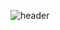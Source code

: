 ![header](https://capsule-render.vercel.app/api?type=Rect&&color=0:4D80FF,100:95F0B2&height=300&section=header&text=Hamin%20render&fontSize=90)
